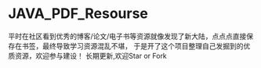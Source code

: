 # JAVA_PDF_Resourse
平时在社区看到优秀的博客/论文/电子书等资源就像发现了新大陆，点点点直接保存在书签，最终导致学习资源混乱不堪， 于是开了这个项目整理自己发掘到的优质资源，欢迎参与建设！  长期更新,欢迎Star or Fork

